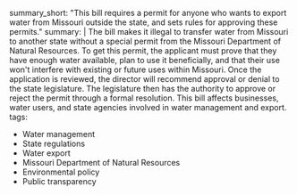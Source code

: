 summary_short: "This bill requires a permit for anyone who wants to export water from Missouri outside the state, and sets rules for approving these permits."
summary: |
  The bill makes it illegal to transfer water from Missouri to another state without a special permit from the Missouri Department of Natural Resources. To get this permit, the applicant must prove that they have enough water available, plan to use it beneficially, and that their use won't interfere with existing or future uses within Missouri. Once the application is reviewed, the director will recommend approval or denial to the state legislature. The legislature then has the authority to approve or reject the permit through a formal resolution. This bill affects businesses, water users, and state agencies involved in water management and export.
tags:
  - Water management
  - State regulations
  - Water export
  - Missouri Department of Natural Resources
  - Environmental policy
  - Public transparency
